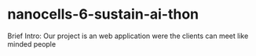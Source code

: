 # nanocells-6-sustain-ai-thon

Brief Intro: Our project is an web application were the clients can meet like minded people 
